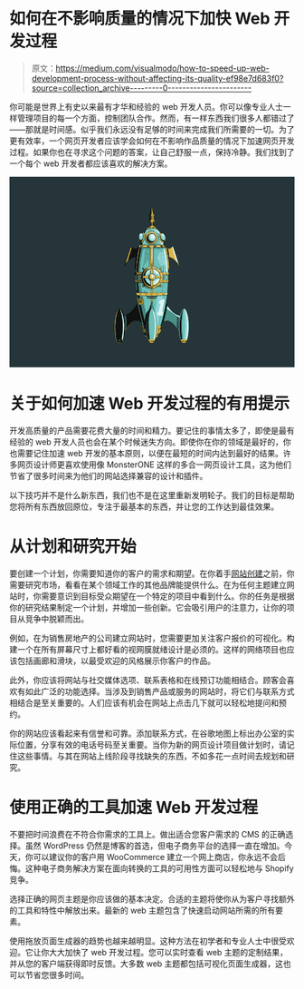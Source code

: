 # 如何在不影响质量的情况下加快 Web 开发过程

> 原文：<https://medium.com/visualmodo/how-to-speed-up-web-development-process-without-affecting-its-quality-ef98e7d683f0?source=collection_archive---------0----------------------->

你可能是世界上有史以来最有才华和经验的 web 开发人员。你可以像专业人士一样管理项目的每一个方面，控制团队合作。然而，有一样东西我们很多人都错过了——那就是时间感。似乎我们永远没有足够的时间来完成我们所需要的一切。为了更有效率，一个网页开发者应该学会如何在不影响作品质量的情况下加速网页开发过程。如果你也在寻求这个问题的答案，让自己舒服一点，保持冷静。我们找到了一个每个 web 开发者都应该喜欢的解决方案。

![](img/593ebf1fce0fe0707ea80d0c44145749.png)

# 关于如何加速 Web 开发过程的有用提示

开发高质量的产品需要花费大量的时间和精力。要记住的事情太多了，即使是最有经验的 web 开发人员也会在某个时候迷失方向。即使你在你的领域是最好的，你也需要记住加速 web 开发的基本原则，以便在最短的时间内达到最好的结果。许多网页设计师更喜欢使用像 MonsterONE 这样的多合一网页设计工具，这为他们节省了很多时间来为他们的网站选择兼容的设计和插件。

以下技巧并不是什么新东西，我们也不是在这里重新发明轮子。我们的目标是帮助您将所有东西放回原位，专注于最基本的东西，并让您的工作达到最佳效果。

# 从计划和研究开始

要创建一个计划，你需要知道你的客户的需求和期望。在你着手[网站创建](https://visualmodo.com/easy-guide-to-create-a-good-website-design/)之前，你需要研究市场，看看在某个领域工作的其他品牌能提供什么。在为任何主题建立网站时，你需要意识到目标受众期望在一个特定的项目中看到什么。你的任务是根据你的研究结果制定一个计划，并增加一些创新。它会吸引用户的注意力，让你的项目从竞争中脱颖而出。

例如，在为销售房地产的公司建立网站时，您需要更加关注客户报价的可视化。构建一个在所有屏幕尺寸上都好看的视网膜就绪设计是必须的。这样的网络项目也应该包括画廊和滑块，以最受欢迎的风格展示你客户的作品。

此外，你应该将网站与社交媒体选项、联系表格和在线预订功能相结合。顾客会喜欢有如此广泛的功能选择。当涉及到销售产品或服务的网站时，将它们与联系方式相结合是至关重要的。人们应该有机会在网站上点击几下就可以轻松地提问和预约。

你的网站应该看起来有信誉和可靠。添加联系方式，在谷歌地图上标出办公室的实际位置，分享有效的电话号码至关重要。当你为新的网页设计项目做计划时，请记住这些事情。与其在网站上线阶段寻找缺失的东西，不如多花一点时间去规划和研究。

# 使用正确的工具加速 Web 开发过程

不要把时间浪费在不符合你需求的工具上。做出适合您客户需求的 CMS 的正确选择。虽然 WordPress 仍然是博客的首选，但电子商务平台的选择一直在增加。今天，你可以建议你的客户用 WooCommerce 建立一个网上商店，你永远不会后悔。这种电子商务解决方案在面向转换的工具的可用性方面可以轻松地与 Shopify 竞争。

选择正确的网页主题是你应该做的基本决定。合适的主题将使你从为客户寻找额外的工具和特性中解放出来。最新的 web 主题包含了快速启动网站所需的所有要素。

使用拖放页面生成器的趋势也越来越明显。这种方法在初学者和专业人士中很受欢迎。它让你大大加快了 web 开发过程。您可以实时查看 web 主题的定制结果，并从您的客户端获得即时反馈。大多数 web 主题都包括可视化页面生成器，这也可以节省您很多时间。